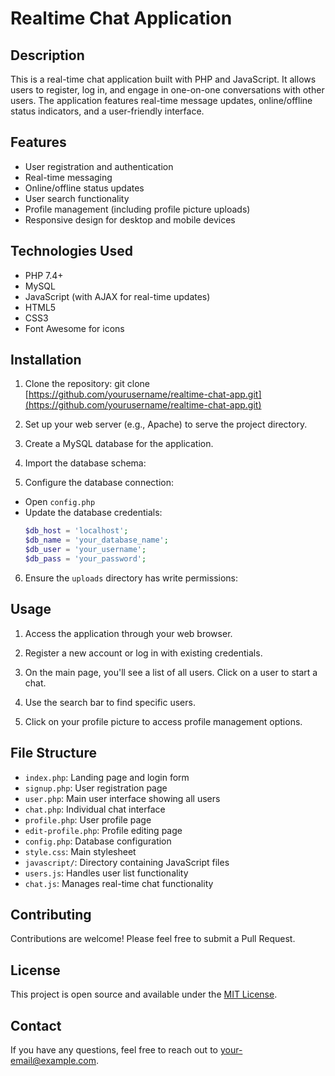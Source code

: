 # Realtime Chat Application

## Description
This is a real-time chat application built with PHP and JavaScript. It allows users to register, log in, and engage in one-on-one conversations with other users. The application features real-time message updates, online/offline status indicators, and a user-friendly interface.

## Features
- User registration and authentication
- Real-time messaging
- Online/offline status updates
- User search functionality
- Profile management (including profile picture uploads)
- Responsive design for desktop and mobile devices

## Technologies Used
- PHP 7.4+
- MySQL
- JavaScript (with AJAX for real-time updates)
- HTML5
- CSS3
- Font Awesome for icons

## Installation

1. Clone the repository:
git clone [https://github.com/yourusername/realtime-chat-app.git](https://github.com/yourusername/realtime-chat-app.git)


2. Set up your web server (e.g., Apache) to serve the project directory.

3. Create a MySQL database for the application.

4. Import the database schema:


5. Configure the database connection:
- Open `config.php`
- Update the database credentials:
  ```php
  $db_host = 'localhost';
  $db_name = 'your_database_name';
  $db_user = 'your_username';
  $db_pass = 'your_password';
  ```

6. Ensure the `uploads` directory has write permissions:

## Usage

1. Access the application through your web browser.

2. Register a new account or log in with existing credentials.

3. On the main page, you'll see a list of all users. Click on a user to start a chat.

4. Use the search bar to find specific users.

5. Click on your profile picture to access profile management options.

## File Structure

- `index.php`: Landing page and login form
- `signup.php`: User registration page
- `user.php`: Main user interface showing all users
- `chat.php`: Individual chat interface
- `profile.php`: User profile page
- `edit-profile.php`: Profile editing page
- `config.php`: Database configuration
- `style.css`: Main stylesheet
- `javascript/`: Directory containing JavaScript files
- `users.js`: Handles user list functionality
- `chat.js`: Manages real-time chat functionality

## Contributing

Contributions are welcome! Please feel free to submit a Pull Request.

## License

This project is open source and available under the [MIT License](LICENSE).

## Contact

If you have any questions, feel free to reach out to [your-email@example.com](mailto:your-email@example.com).
